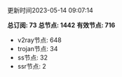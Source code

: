 更新时间2023-05-14 09:07:14

**总订阅: 73**
**总节点: 1442**
**有效节点: 716**
- v2ray节点: 648
- trojan节点: 34
- ss节点: 32
- ssr节点: 2
